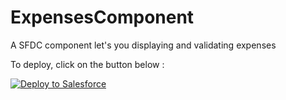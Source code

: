 # ExpensesComponent
A SFDC component let's you displaying and validating expenses




To deploy, click on the button below :

<a href="https://githubsfdeploy.herokuapp.com">
  <img alt="Deploy to Salesforce"
       src="https://raw.githubusercontent.com/afawcett/githubsfdeploy/master/deploy.png">
</a>
